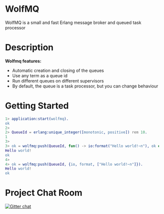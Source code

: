 WolfMQ 
============

WolfMQ is a small and fast Erlang message broker and queued task processor

Description
===========

**Wolfmq features:**
* Automatic creation and closing of the queues
* Use any term as a queue id
* Run different queues on different supervisors
* By default, the queue is a task processor, but you can change behaviour



Getting Started
===============

```erl
1> application:start(wolfmq).
ok
2> 
2> QueueId = erlang:unique_integer([monotonic, positive]) rem 10.
1
3>
3> ok = wolfmq:push(QueueId, fun() -> io:format("Hello world!~n"), ok end).
Hello world!
ok
4> 
4> ok = wolfmq:push(QueueId, {io, format, ["Hello world!~n"]}).                
Hello world!
ok
```

Project Chat Room
=================
[![Gitter chat](https://badges.gitter.im/gitterHQ/gitter.png)](https://gitter.im/erlangbureau/wolfmq)

